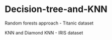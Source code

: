 # Decision-tree-and-KNN

Random forests approach - Titanic dataset

KNN and Diamond KNN - IRIS dataset
